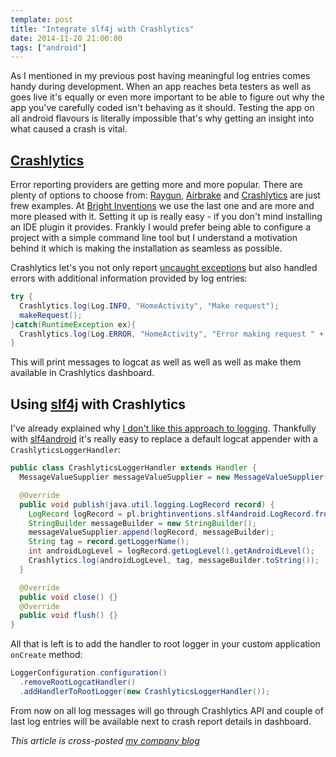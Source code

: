 ```yaml
---
template: post
title: "Integrate slf4j with Crashlytics"
date: 2014-11-20 21:00:00
tags: ["android"]
---
```


As I mentioned in my previous post having meaningful log entries comes handy during development. When an app reaches beta testers as well as goes live it's equally or even more important to be able to figure out why the app you've carefully coded isn't behaving as it should. Testing the app on all android flavours is literally impossible that's why getting an insight into what caused a crash is vital.

## [Crashlytics](https://dev.twitter.com/products/crashlytics)

Error reporting providers are getting more and more popular. There are plenty of options to choose from: [Raygun](https://raygun.io/), [Airbrake](https://airbrake.io/) and [Crashlytics](https://dev.twitter.com/products/crashlytics) are just frew examples. At [Bright Inventions](http://brightinventions.pl/) we use the last one and are more and more pleased with it. Setting it up is really easy - if you don't mind installing an IDE plugin it provides. Frankly I would prefer being able to configure a project with a simple command line tool but I understand a motivation behind it which is making the installation as seamless as possible.

Crashlytics let's you not only report [uncaught exceptions](http://developer.android.com/reference/java/lang/Thread.html#setDefaultUncaughtExceptionHandler(java.lang.Thread.UncaughtExceptionHandler)) but also handled errors with additional information provided by log entries:

```java
try {
  Crashlytics.log(Log.INFO, "HomeActivity", "Make request");
  makeRequest();
}catch(RuntimeException ex){
  Crashlytics.log(Log.ERROR, "HomeActivity", "Error making request " + ex);
}
```

This will print messages to logcat as well as well as well as make them available in Crashlytics dashboard.

## Using [slf4j](https://github.com/bright/slf4android) with Crashlytics

I've already explained why [I don't like this approach to logging](/introducing-slf4android.html). Thankfully with [slf4android](https://github.com/bright/slf4android) it's really easy to replace a default logcat appender with a `CrashlyticsLoggerHandler`:

```java
public class CrashlyticsLoggerHandler extends Handler {
  MessageValueSupplier messageValueSupplier = new MessageValueSupplier();

  @Override
  public void publish(java.util.logging.LogRecord record) {
    LogRecord logRecord = pl.brightinventions.slf4android.LogRecord.fromRecord(record);
    StringBuilder messageBuilder = new StringBuilder();
    messageValueSupplier.append(logRecord, messageBuilder);
    String tag = record.getLoggerName();
    int androidLogLevel = logRecord.getLogLevel().getAndroidLevel();
    Crashlytics.log(androidLogLevel, tag, messageBuilder.toString());
  }

  @Override
  public void close() {}
  @Override
  public void flush() {}
}
```

All that is left is to add the handler to root logger in your custom application `onCreate` method:

```java
LoggerConfiguration.configuration()
  .removeRootLogcatHandler()
  .addHandlerToRootLogger(new CrashlyticsLoggerHandler());
```

From now on all log messages will go through Crashlytics API and couple of last log entries will be available next to crash report details in dashboard.

*This article is cross-posted [my company blog](http://blog.brightinventions.pl/)*

